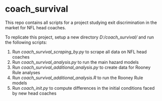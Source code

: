 # coach_survival

This repo contains all scripts for a project studying exit discrimination in the market for NFL head coaches.

To replicate this project, setup a new directory *D:/coach_survival/* and run the following scripts:
1. Run *coach_survival_scraping_by.py* to scrape all data on NFL head coaches
2. Run *coach_survival_analysis.py* to run the main hazard models
3. Run *coach_survival_additional_analysis.py* to create data for Rooney Rule analyses
4. Run *coach_survival_additional_analysis.R* to run the Rooney Rule models
5. Run *coach_init.py* to compute differences in the initial conditions faced by new head coaches

